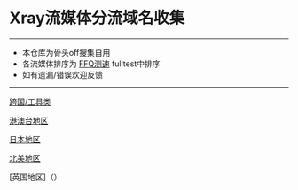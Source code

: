 # Xray流媒体分流域名收集
----
- 本仓库为骨头off搜集自用
- 各流媒体排序为 [FFQ测速](https://t.meFFQMiaokoBot) fulltest中排序
- 如有遗漏/错误欢迎反馈
----
[跨国/工具类](https://github.com/gutouoff1/xray_diversion/blob/main/%E8%B7%A8%E5%9B%BD_%E5%B7%A5%E5%85%B7.md)

[港澳台地区](https://github.com/gutouoff1/xray_diversion/blob/main/%E6%B8%AF%E6%BE%B3%E5%8F%B0.md)

[日本地区](https://github.com/gutouoff1/xray_diversion/blob/main/%E6%97%A5%E6%9C%AC.md)

[北美地区](https://github.com/gutouoff1/xray_diversion/blob/main/%E5%8C%97%E7%BE%8E.md)

[英国地区]（）
